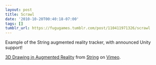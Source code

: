 ```yaml
---
layout: post
title: Scrawl
date: '2010-10-20T00:40:18-07:00'
tags: []
tumblr_url: https://fugugames.tumblr.com/post/110411971326/scrawl
---
```

Example of the String augmented reality tracker, with announced Unity support!

[3D Drawing in Augmented Reality](http://vimeo.com/15935674) from [String](http://vimeo.com/string) on [Vimeo](http://vimeo.com).

